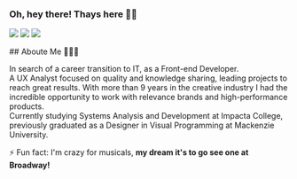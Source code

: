 ### Oh, hey there! Thays here 🖖🏾

<p>
  <a href="mailto:tha.sconceicao@gmail.com"><img src="https://img.shields.io/badge/Email-662E91?style=plastic&logo=lemail&logoColor=appveyor"/></a>
  <a href="https://linkedin.com/in/thaconceicao/"><img src="https://img.shields.io/badge/Linkedin-662E91?style=plastic&logo=linkedin&logoColor=appveyor"/></a>
  <a href="https://www.behance.net/thaconceicao"><img src="https://img.shields.io/badge/Behance-662E91?style=plastic&logo=behance&logoColor=appveyor"/></a>
</p>

<p>
  ## Aboute Me 👩🏾‍💻
  
  In search of a career transition to IT, as a Front-end Developer.<br/>
  A UX Analyst focused on quality and knowledge sharing, leading projects to reach great results. With more than 9 years in the creative industry I had the
  incredible opportunity to work with relevance brands and high-performance products.<br/>
  Currently studying Systems Analysis and Development at Impacta College, previously graduated as a Designer in Visual Programming at Mackenzie University.
</p>

<p>
  ⚡ Fun fact: I'm crazy for musicals, <strong>my dream it's to go see one at Broadway!</strong>
</p>
<!--
**thaconceicao/ThaConceicao** is a ✨ _special_ ✨ repository because its `README.md` (this file) appears on your GitHub profile.

Here are some ideas to get you started:

- 🔭 I’m currently working on ...
- 🌱 I’m currently learning ...
- 👯 I’m looking to collaborate on ...
- 🤔 I’m looking for help with ...
- 💬 Ask me about ...
- 📫 How to reach me: ...
- 😄 Pronouns: ...
-->
